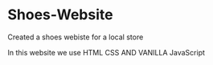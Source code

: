 # Shoes-Website
Created a shoes webiste for a local store

In this website we use HTML CSS AND VANILLA JavaScript
